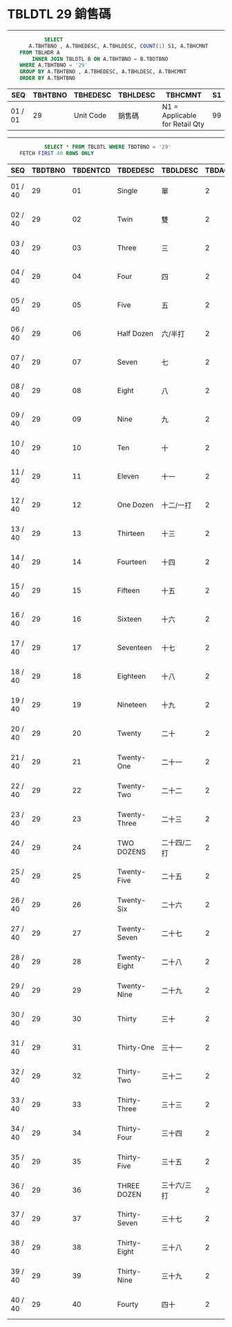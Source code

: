 # TBLDTL 29 銷售碼 

---

```sql
            SELECT
       A.TBHTBNO , A.TBHEDESC, A.TBHLDESC, COUNT(1) S1, A.TBHCMNT
    FROM TBLHDR A
        INNER JOIN TBLDTL B ON A.TBHTBNO = B.TBDTBNO
    WHERE A.TBHTBNO = '29'
    GROUP BY A.TBHTBNO , A.TBHEDESC, A.TBHLDESC, A.TBHCMNT
    ORDER BY A.TBHTBNO

```

|SEQ|TBHTBNO|TBHEDESC|TBHLDESC|TBHCMNT|S1|
| -- | -- | -- | -- | -- | -- |
|01 / 01|29|Unit Code|銷售碼|N1 = Applicable for Retail Qty|99|


---


```sql
            SELECT * FROM TBLDTL WHERE TBDTBNO = '29'
    FETCH FIRST 40 ROWS ONLY

```

|SEQ|TBDTBNO|TBDENTCD|TBDEDESC|TBDLDESC|TBDACCES|TBDNUM1|TBDNUM2|TBDNUM3|TBDNUM4|TBDCHA1|TBDCHA2|TBDCHA3|TBDCHA4|TBDDAT1|TBDDAT2|TBDCRE|TBDUPD|TBDUSR|
| -- | -- | -- | -- | -- | -- | -- | -- | -- | -- | -- | -- | -- | -- | -- | -- | -- | -- | -- |
|01 / 40|29|01|Single|單|2|1|null|null|null|null|null|null|null|null|null|2009-03-27 00:00:00.0|2015-05-29 18:27:46.0|SSFIX_25550|
|02 / 40|29|02|Twin|雙|2|2|null|null|null|null|null|null|null|null|null|2009-03-27 00:00:00.0|2015-05-29 18:27:46.0|SSFIX_25550|
|03 / 40|29|03|Three|三|2|3|null|null|null|null|null|null|null|null|null|2009-03-27 00:00:00.0|2015-05-29 18:27:46.0|SSFIX_25550|
|04 / 40|29|04|Four|四|2|4|null|null|null|null|null|null|null|null|null|2009-03-27 00:00:00.0|2015-05-29 18:27:46.0|SSFIX_25550|
|05 / 40|29|05|Five|五|2|5|null|null|null|null|null|null|null|null|null|2009-03-27 00:00:00.0|2015-05-29 18:27:46.0|SSFIX_25550|
|06 / 40|29|06|Half Dozen|六/半打|2|6|null|null|null|null|null|null|null|null|null|2009-03-27 00:00:00.0|2015-05-29 18:27:46.0|SSFIX_25550|
|07 / 40|29|07|Seven|七|2|7|null|null|null|null|null|null|null|null|null|2009-03-27 00:00:00.0|2015-05-29 18:27:46.0|SSFIX_25550|
|08 / 40|29|08|Eight|八|2|8|null|null|null|null|null|null|null|null|null|2009-03-27 00:00:00.0|2015-05-29 18:27:46.0|SSFIX_25550|
|09 / 40|29|09|Nine|九|2|9|null|null|null|null|null|null|null|null|null|2009-03-27 00:00:00.0|2015-05-29 18:27:46.0|SSFIX_25550|
|10 / 40|29|10|Ten|十|2|10|null|null|null|null|null|null|null|null|null|2009-03-27 00:00:00.0|2015-05-29 18:27:46.0|SSFIX_25550|
|11 / 40|29|11|Eleven|十一|2|11|null|null|null|null|null|null|null|null|null|2009-03-27 00:00:00.0|2015-05-29 18:27:46.0|SSFIX_25550|
|12 / 40|29|12|One Dozen|十二/一打|2|12|null|null|null|null|null|null|null|null|null|2009-03-27 00:00:00.0|2015-05-29 18:27:46.0|SSFIX_25550|
|13 / 40|29|13|Thirteen|十三|2|13|null|null|null|null|null|null|null|null|null|2009-03-27 00:00:00.0|2015-05-29 18:27:46.0|SSFIX_25550|
|14 / 40|29|14|Fourteen|十四|2|14|null|null|null|null|null|null|null|null|null|2009-03-27 00:00:00.0|2015-05-29 18:27:46.0|SSFIX_25550|
|15 / 40|29|15|Fifteen|十五|2|15|null|null|null|null|null|null|null|null|null|2009-03-27 00:00:00.0|2015-05-29 18:27:46.0|SSFIX_25550|
|16 / 40|29|16|Sixteen|十六|2|16|null|null|null|null|null|null|null|null|null|2009-03-27 00:00:00.0|2015-05-29 18:27:46.0|SSFIX_25550|
|17 / 40|29|17|Seventeen|十七|2|17|null|null|null|null|null|null|null|null|null|2009-03-27 00:00:00.0|2015-05-29 18:27:46.0|SSFIX_25550|
|18 / 40|29|18|Eighteen|十八|2|18|null|null|null|null|null|null|null|null|null|2009-03-27 00:00:00.0|2015-05-29 18:27:46.0|SSFIX_25550|
|19 / 40|29|19|Nineteen|十九|2|19|null|null|null|null|null|null|null|null|null|2009-03-27 00:00:00.0|2015-05-29 18:27:46.0|SSFIX_25550|
|20 / 40|29|20|Twenty|二十|2|20|null|null|null|null|null|null|null|null|null|2009-03-27 00:00:00.0|2015-05-29 18:27:46.0|SSFIX_25550|
|21 / 40|29|21|Twenty-One|二十一|2|21|null|null|null|null|null|null|null|null|null|2009-03-27 00:00:00.0|2015-05-29 18:27:46.0|SSFIX_25550|
|22 / 40|29|22|Twenty-Two|二十二|2|22|null|null|null|null|null|null|null|null|null|2009-03-27 00:00:00.0|2015-05-29 18:27:46.0|SSFIX_25550|
|23 / 40|29|23|Twenty-Three|二十三|2|23|null|null|null|null|null|null|null|null|null|2009-03-27 00:00:00.0|2015-05-29 18:27:46.0|SSFIX_25550|
|24 / 40|29|24|TWO DOZENS|二十四/二打|2|24|null|null|null|null|null|null|null|null|null|2009-03-27 00:00:00.0|2015-05-29 18:27:46.0|SSFIX_25550|
|25 / 40|29|25|Twenty-Five|二十五|2|25|null|null|null|null|null|null|null|null|null|2009-03-27 00:00:00.0|2015-05-29 18:27:46.0|SSFIX_25550|
|26 / 40|29|26|Twenty-Six|二十六|2|26|null|null|null|null|null|null|null|null|null|2009-03-27 00:00:00.0|2015-05-29 18:27:46.0|SSFIX_25550|
|27 / 40|29|27|Twenty-Seven|二十七|2|27|null|null|null|null|null|null|null|null|null|2009-03-27 00:00:00.0|2015-05-29 18:27:46.0|SSFIX_25550|
|28 / 40|29|28|Twenty-Eight|二十八|2|28|null|null|null|null|null|null|null|null|null|2009-03-27 00:00:00.0|2015-05-29 18:27:46.0|SSFIX_25550|
|29 / 40|29|29|Twenty-Nine|二十九|2|29|null|null|null|null|null|null|null|null|null|2009-03-27 00:00:00.0|2015-05-29 18:27:46.0|SSFIX_25550|
|30 / 40|29|30|Thirty|三十|2|30|null|null|null|null|null|null|null|null|null|2009-03-27 00:00:00.0|2015-05-29 18:27:46.0|SSFIX_25550|
|31 / 40|29|31|Thirty-One|三十一|2|31|null|null|null|null|null|null|null|null|null|2009-03-27 00:00:00.0|2015-05-29 18:27:46.0|SSFIX_25550|
|32 / 40|29|32|Thirty-Two|三十二|2|32|null|null|null|null|null|null|null|null|null|2009-03-27 00:00:00.0|2015-05-29 18:27:46.0|SSFIX_25550|
|33 / 40|29|33|Thirty-Three|三十三|2|33|null|null|null|null|null|null|null|null|null|2009-03-27 00:00:00.0|2015-05-29 18:27:46.0|SSFIX_25550|
|34 / 40|29|34|Thirty-Four|三十四|2|34|null|null|null|null|null|null|null|null|null|2009-03-27 00:00:00.0|2015-05-29 18:27:46.0|SSFIX_25550|
|35 / 40|29|35|Thirty-Five|三十五|2|35|null|null|null|null|null|null|null|null|null|2009-03-27 00:00:00.0|2015-05-29 18:27:46.0|SSFIX_25550|
|36 / 40|29|36|THREE DOZEN|三十六/三打|2|36|null|null|null|null|null|null|null|null|null|2009-03-27 00:00:00.0|2015-05-29 18:27:46.0|SSFIX_25550|
|37 / 40|29|37|Thirty-Seven|三十七|2|37|null|null|null|null|null|null|null|null|null|2009-03-27 00:00:00.0|2015-05-29 18:27:46.0|SSFIX_25550|
|38 / 40|29|38|Thirty-Eight|三十八|2|38|null|null|null|null|null|null|null|null|null|2009-03-27 00:00:00.0|2015-05-29 18:27:46.0|SSFIX_25550|
|39 / 40|29|39|Thirty-Nine|三十九|2|39|null|null|null|null|null|null|null|null|null|2009-03-27 00:00:00.0|2015-05-29 18:27:46.0|SSFIX_25550|
|40 / 40|29|40|Fourty|四十|2|40|null|null|null|null|null|null|null|null|null|2009-03-27 00:00:00.0|2015-05-29 18:27:46.0|SSFIX_25550|

